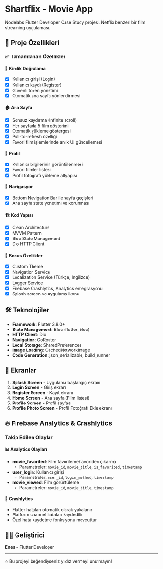 # Shartflix - Movie App

Nodelabs Flutter Developer Case Study projesi. Netflix benzeri bir film streaming uygulaması.

## 🎯 Proje Özellikleri

### ✅ Tamamlanan Özellikler

#### 🔐 Kimlik Doğrulama
- [x] Kullanıcı girişi (Login)
- [x] Kullanıcı kaydı (Register)
- [x] Güvenli token yönetimi
- [x] Otomatik ana sayfa yönlendirmesi

#### 🏠 Ana Sayfa
- [x] Sonsuz kaydırma (Infinite scroll)
- [x] Her sayfada 5 film gösterimi
- [x] Otomatik yükleme göstergesi
- [x] Pull-to-refresh özelliği
- [x] Favori film işlemlerinde anlık UI güncellemesi

#### 👤 Profil
- [x] Kullanıcı bilgilerinin görüntülenmesi
- [x] Favori filmler listesi
- [x] Profil fotoğrafı yükleme altyapısı

#### 🧭 Navigasyon
- [x] Bottom Navigation Bar ile sayfa geçişleri
- [x] Ana sayfa state yönetimi ve korunması

#### 🏗️ Kod Yapısı
- [x] Clean Architecture
- [x] MVVM Pattern
- [x] Bloc State Management
- [x] Dio HTTP Client

#### 🎨 Bonus Özellikler
- [x] Custom Theme
- [x] Navigation Service
- [x] Localization Service (Türkçe, İngilizce)
- [x] Logger Service
- [x] Firebase Crashlytics, Analytics entegrasyonu
- [x] Splash screen ve uygulama ikonu

## 🛠️ Teknolojiler

- **Framework**: Flutter 3.8.0+
- **State Management**: Bloc (flutter_bloc)
- **HTTP Client**: Dio
- **Navigation**: GoRouter
- **Local Storage**: SharedPreferences
- **Image Loading**: CachedNetworkImage
- **Code Generation**: json_serializable, build_runner

## 📱 Ekranlar

1. **Splash Screen** - Uygulama başlangıç ekranı
2. **Login Screen** - Giriş ekranı
3. **Register Screen** - Kayıt ekranı
4. **Home Screen** - Ana sayfa (Film listesi)
5. **Profile Screen** - Profil sayfası
6. **Profile Photo Screen** - Profil Fotoğrafı Ekle ekranı

## 🔥 Firebase Analytics & Crashlytics

### Takip Edilen Olaylar

#### 📊 Analytics Olayları
- **movie_favorited**: Film favorileme/favoriden çıkarma
  - Parametreler: `movie_id`, `movie_title`, `is_favorited`, `timestamp`
- **user_login**: Kullanıcı girişi
  - Parametreler: `user_id`, `login_method`, `timestamp`
- **movie_viewed**: Film görüntüleme
  - Parametreler: `movie_id`, `movie_title`, `timestamp`

#### 🐛 Crashlytics
- Flutter hataları otomatik olarak yakalanır
- Platform channel hataları kaydedilir
- Özel hata kaydetme fonksiyonu mevcuttur

## 👨‍💻 Geliştirici

**Enes** - Flutter Developer

---

⭐ Bu projeyi beğendiyseniz yıldız vermeyi unutmayın!
